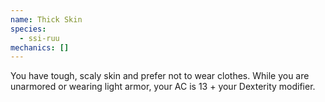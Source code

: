```yaml
---
name: Thick Skin
species:
  - ssi-ruu
mechanics: []
---
```

You have tough, scaly skin and prefer not to wear clothes. While you are unarmored or wearing light armor, your AC is 13 + your Dexterity modifier.
